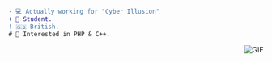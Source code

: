 ```diff
- 💻 Actually working for "Cyber Illusion"
+ 🔬 Student.
! 🇬🇧 British.
# 📝 Interested in PHP & C++.
```
<img align="right" alt="GIF" src="https://cdn.discordapp.com/attachments/813776243043729438/824448227511762954/images_73.jpeg"/>
